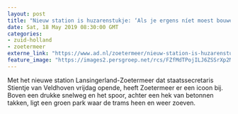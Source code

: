 ```yaml
---
layout: post
title: "Nieuw station is huzarenstukje: ‘Als je ergens níet moest bouwen, was het hier’"
date: Sat, 18 May 2019 08:30:00 GMT
categories: 
- zuid-holland 
- zoetermeer 
externe_link: "https://www.ad.nl/zoetermeer/nieuw-station-is-huzarenstukje-als-je-ergens-niet-moest-bouwen-was-het-hier~ad73278f/"
feature_image: "https://images2.persgroep.net/rcs/FZfMdTPojILJ6ZSSrXp2Mnr2-DM/diocontent/147448731/_fitwidth/400/?appId=21791a8992982cd8da851550a453bd7f&quality=0.7"
---
```


Met het nieuwe station Lansingerland-Zoetermeer dat staatssecretaris Stientje van Veldhoven vrijdag opende, heeft Zoetermeer er een icoon bij. Boven een drukke snelweg en het spoor, achter een hek van betonnen takken, ligt een groen park waar de trams heen en weer zoeven.
